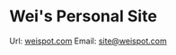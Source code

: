 # Wei's Personal Site

Url: [weispot.com](https://weispot.com)
Email: [site@weispot.com](mailto:site@weispot.com)
